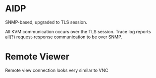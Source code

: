 AIDP
====

SNMP-based, upgraded to TLS session.

All KVM communication occurs over the TLS session.
Trace log reports all(?) request-response communication to be over SNMP.

Remote Viewer
=============

Remote view connection looks very similar to VNC
